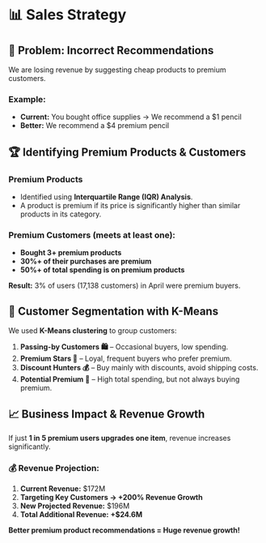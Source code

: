# 📊 Sales Strategy  

## 🚨 Problem: Incorrect Recommendations  
We are losing revenue by suggesting cheap products to premium customers.  

### Example:  
- **Current:** You bought office supplies → We recommend a $1 pencil  
- **Better:** We recommend a $4 premium pencil  

## 🏆 Identifying Premium Products & Customers  
### **Premium Products**  
- Identified using **Interquartile Range (IQR) Analysis**.  
- A product is premium if its price is significantly higher than similar products in its category.  

### **Premium Customers** (meets at least one):  
- **Bought 3+ premium products**  
- **30%+ of their purchases are premium**  
- **50%+ of total spending is on premium products**  

**Result:** 3% of users (17,138 customers) in April were premium buyers.  

## 🤖 Customer Segmentation with K-Means  
We used **K-Means clustering** to group customers:  

1. **Passing-by Customers 🛍️** – Occasional buyers, low spending.  
2. **Premium Stars 🌟** – Loyal, frequent buyers who prefer premium.  
3. **Discount Hunters 💰** – Buy mainly with discounts, avoid shipping costs.  
4. **Potential Premium 🚀** – High total spending, but not always buying premium.  

## 📈 Business Impact & Revenue Growth  
If just **1 in 5 premium users upgrades one item**, revenue increases significantly.  

### 💰 Revenue Projection:  
1. **Current Revenue:** $172M  
2. **Targeting Key Customers → +200% Revenue Growth**  
3. **New Projected Revenue:** $196M  
4. **Total Additional Revenue:** **+$24.6M**  

**Better premium product recommendations = Huge revenue growth!**  
